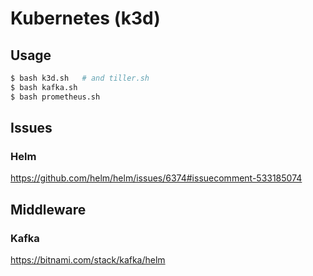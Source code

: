 # Kubernetes (k3d)
## Usage
```bash
$ bash k3d.sh   # and tiller.sh
$ bash kafka.sh
$ bash prometheus.sh
```

## Issues
### Helm
https://github.com/helm/helm/issues/6374#issuecomment-533185074

## Middleware
### Kafka
https://bitnami.com/stack/kafka/helm